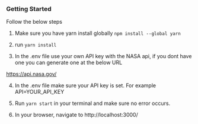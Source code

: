 ### Getting Started

Follow the below steps

1. Make sure you have yarn install globally `npm install --global yarn`

2. run `yarn install`

3. In the .env file use your own API key with the NASA api, if you dont have one you can generate one at the below URL

https://api.nasa.gov/

4. In the .env file make sure your API key is set. For example API=YOUR_API_KEY

5. Run `yarn start` in your terminal and make sure no error occurs.

6. In your browser, navigate to http://localhost:3000/
